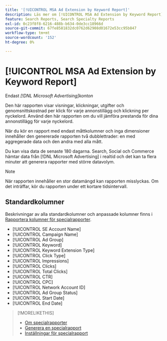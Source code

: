 ```yaml
---
title: '[!UICONTROL MSA Ad Extension by Keyword Report]'
description: Läs mer om [!UICONTROL MSA Ad Extension by Keyword Report].
feature: Search Reports, Search Specialty Reports
exl-id: 0c23f8f8-6216-488b-b634-0de3cc18966d
source-git-commit: 67fe8581832dc0762d62908d01672e53cc95b847
workflow-type: tm+mt
source-wordcount: '152'
ht-degree: 0%

---
```


# [!UICONTROL MSA Ad Extension by Keyword Report]

Endast *[!DNL Microsoft Advertising]konton*

Den här rapporten visar visningar, klickningar, utgifter och genomsnittskostnad per klick för varje annonstillägg och klickning per nyckelord. Använd den här rapporten om du vill jämföra prestanda för dina annonstillägg för varje nyckelord.

När du kör en rapport med endast måttkolumner och inga dimensioner innehåller den genererade rapporten två dubblettrader: en med aggregerade data och den andra med alla mått.<!-- all metrics? -->

Du kan visa data de senaste 180 dagarna. Search, Social och Commerce hämtar data från [!DNL Microsoft Advertising] i realtid och det kan ta flera minuter att generera rapporter med större datavolym.

>[!NOTE]
>
>När rapporten innehåller en stor datamängd kan rapporten misslyckas. Om det inträffar, kör du rapporten under ett kortare tidsintervall.

## Standardkolumner

Beskrivningar av alla standardkolumner och anpassade kolumner finns i [Rapportera kolumner för specialrapporter](specialty-report-columns.md).

* [!UICONTROL SE Account Name]
* [!UICONTROL Campaign Name]
* [!UICONTROL Ad Group]
* [!UICONTROL Keyword]
* [!UICONTROL Keyword Extension Type]
* [!UICONTROL Click Type]
* [!UICONTROL Impressions]
* [!UICONTROL Clicks]
* [!UICONTROL Total Clicks]
* [!UICONTROL CTR]
* [!UICONTROL CPC]
* [!UICONTROL Network Account ID]
* [!UICONTROL Ad Group Status]
* [!UICONTROL Start Date]
* [!UICONTROL End Date]

>[!MORELIKETHIS]
>
>* [Om specialrapporter](specialty-report-about.md)
>* [Generera en specialrapport](specialty-report-generate.md)
>* [Inställningar för specialrapport](specialty-report-settings.md)
